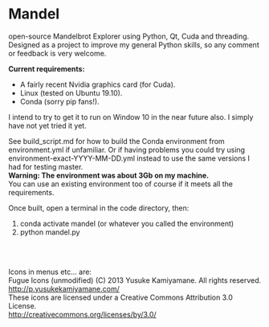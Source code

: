 # Mandel
open-source Mandelbrot Explorer using Python, Qt, Cuda and threading.\
Designed as a project to improve my general Python skills, so any comment or feedback is very welcome.

**Current requirements:**
- A fairly recent Nvidia graphics card (for Cuda).
- Linux (tested on Ubuntu 19.10).
- Conda (sorry pip fans!).

I intend to try to get it to run on Window 10 in the near future also. I simply have not yet tried it yet.

See build_script.md for how to build the Conda environment from environment.yml if unfamiliar.
Or if having problems you could try using environment-exact-YYYY-MM-DD.yml instead to use the same versions I had for testing master.\
**Warning: The environment was about 3Gb on my machine.**\
You can use an existing environment too of course if it meets all the requirements.

Once built, open a terminal in the code directory, then:
1) conda activate mandel (or whatever you called the environment)
2) python mandel.py
<br />
<br />

Icons in menus etc... are:\
Fugue Icons (unmodified) (C) 2013 Yusuke Kamiyamane. All rights reserved.\
<http://p.yusukekamiyamane.com/>\
These icons are licensed under a Creative Commons Attribution 3.0 License.\
<http://creativecommons.org/licenses/by/3.0/>

